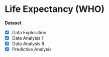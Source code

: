 # Life Expectancy (WHO)

**Dataset**

- [X] Data Exploration 
- [X] Data Analysis I
- [X] Data Analysis II
- [X] Predictive Analysis
